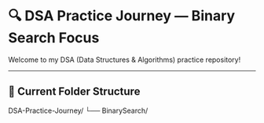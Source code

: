 # 🔍 DSA Practice Journey — Binary Search Focus

Welcome to my DSA (Data Structures & Algorithms) practice repository!  

---

## 📁 Current Folder Structure
DSA-Practice-Journey/
└── BinarySearch/
